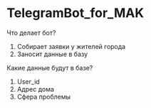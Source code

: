 # TelegramBot_for_MAK
Что делает бот?
1. Собирает заявки у жителей города
2. Заносит данные в базу

Какие данные будут в базе?
1. User_id
2. Адрес дома
3. Сфера проблемы